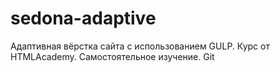 # sedona-adaptive

Адаптивная вёрстка сайта с использованием GULP. Курс от HTMLAcademy. Самостоятельное изучение. Git
